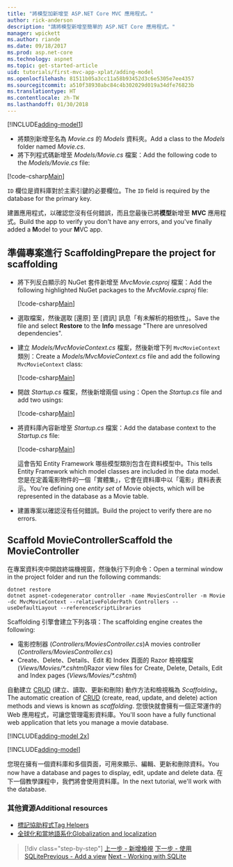 ```yaml
---
title: "將模型加新增至 ASP.NET Core MVC 應用程式。"
author: rick-anderson
description: "請將模型新增至簡單的 ASP.NET Core 應用程式。"
manager: wpickett
ms.author: riande
ms.date: 09/18/2017
ms.prod: asp.net-core
ms.technology: aspnet
ms.topic: get-started-article
uid: tutorials/first-mvc-app-xplat/adding-model
ms.openlocfilehash: 81511b05a3cc11a58b93452d3c6e5305e7ee4357
ms.sourcegitcommit: a510f38930abc84c4b302029d019a34dfe76823b
ms.translationtype: HT
ms.contentlocale: zh-TW
ms.lasthandoff: 01/30/2018
---
```

[!INCLUDE[adding-model1](../../includes/mvc-intro/adding-model1.md)]

* <span data-ttu-id="5b14c-103">將類別新增至名為 *Movie.cs* 的 *Models* 資料夾。</span><span class="sxs-lookup"><span data-stu-id="5b14c-103">Add a class to the *Models* folder named *Movie.cs*.</span></span>
* <span data-ttu-id="5b14c-104">將下列程式碼新增至 *Models/Movie.cs* 檔案：</span><span class="sxs-lookup"><span data-stu-id="5b14c-104">Add the following code to the *Models/Movie.cs* file:</span></span>

[!code-csharp[Main](../../tutorials/first-mvc-app/start-mvc/sample/MvcMovie/Models/MovieNoEF.cs?name=snippet_1)]

<span data-ttu-id="5b14c-105">`ID` 欄位是資料庫對於主索引鍵的必要欄位。</span><span class="sxs-lookup"><span data-stu-id="5b14c-105">The `ID` field is required by the database for the primary key.</span></span> 

<span data-ttu-id="5b14c-106">建置應用程式，以確認您沒有任何錯誤，而且您最後已將**模型**新增至 **MVC** 應用程式。</span><span class="sxs-lookup"><span data-stu-id="5b14c-106">Build the app to verify you don't have any errors, and you've finally added a **M**odel to your **M**VC app.</span></span>

## <a name="prepare-the-project-for-scaffolding"></a><span data-ttu-id="5b14c-107">準備專案進行 Scaffolding</span><span class="sxs-lookup"><span data-stu-id="5b14c-107">Prepare the project for scaffolding</span></span>

- <span data-ttu-id="5b14c-108">將下列反白顯示的 NuGet 套件新增至 *MvcMovie.csproj* 檔案：</span><span class="sxs-lookup"><span data-stu-id="5b14c-108">Add the following highlighted NuGet packages to the *MvcMovie.csproj* file:</span></span>
             
   [!code-csharp[Main](start-mvc/sample/MvcMovie/MvcMovie.csproj?highlight=7,10)]

- <span data-ttu-id="5b14c-109">選取檔案，然後選取 [還原] 至 [資訊] 訊息「有未解析的相依性」。</span><span class="sxs-lookup"><span data-stu-id="5b14c-109">Save the file and select **Restore** to the **Info** message "There are unresolved dependencies".</span></span>
- <span data-ttu-id="5b14c-110">建立 *Models/MvcMovieContext.cs* 檔案，然後新增下列 `MvcMovieContext` 類別：</span><span class="sxs-lookup"><span data-stu-id="5b14c-110">Create a *Models/MvcMovieContext.cs* file and add the following `MvcMovieContext` class:</span></span>

   [!code-csharp[Main](start-mvc/sample/MvcMovie/Models/MvcMovieContext.cs)]
   
- <span data-ttu-id="5b14c-111">開啟 *Startup.cs* 檔案，然後新增兩個 using：</span><span class="sxs-lookup"><span data-stu-id="5b14c-111">Open the *Startup.cs* file and add two usings:</span></span>

   [!code-csharp[Main](start-mvc/sample/MvcMovie/Startup.cs?name=snippet1&highlight=1,2)]

- <span data-ttu-id="5b14c-112">將資料庫內容新增至 *Startup.cs* 檔案：</span><span class="sxs-lookup"><span data-stu-id="5b14c-112">Add the database context to the *Startup.cs* file:</span></span>

   [!code-csharp[Main](start-mvc/sample/MvcMovie/Startup.cs?name=snippet2&highlight=6-7)]

  <span data-ttu-id="5b14c-113">這會告知 Entity Framework 哪些模型類別包含在資料模型中。</span><span class="sxs-lookup"><span data-stu-id="5b14c-113">This tells Entity Framework which model classes are included in the data model.</span></span> <span data-ttu-id="5b14c-114">您是在定義電影物件的一個「實體集」，它會在資料庫中以「電影」資料表表示。</span><span class="sxs-lookup"><span data-stu-id="5b14c-114">You're defining one *entity set* of Movie objects, which will be represented in the database as a Movie table.</span></span>

- <span data-ttu-id="5b14c-115">建置專案以確認沒有任何錯誤。</span><span class="sxs-lookup"><span data-stu-id="5b14c-115">Build the project to verify there are no errors.</span></span>

## <a name="scaffold-the-moviecontroller"></a><span data-ttu-id="5b14c-116">Scaffold MovieController</span><span class="sxs-lookup"><span data-stu-id="5b14c-116">Scaffold the MovieController</span></span>

<span data-ttu-id="5b14c-117">在專案資料夾中開啟終端機視窗，然後執行下列命令：</span><span class="sxs-lookup"><span data-stu-id="5b14c-117">Open a terminal window in the project folder and run the following commands:</span></span>

```
dotnet restore
dotnet aspnet-codegenerator controller -name MoviesController -m Movie -dc MvcMovieContext --relativeFolderPath Controllers --useDefaultLayout --referenceScriptLibraries 
```
<span data-ttu-id="5b14c-118">Scaffolding 引擎會建立下列各項：</span><span class="sxs-lookup"><span data-stu-id="5b14c-118">The scaffolding engine creates the following:</span></span>

* <span data-ttu-id="5b14c-119">電影控制器 (*Controllers/MoviesController.cs*)</span><span class="sxs-lookup"><span data-stu-id="5b14c-119">A movies controller (*Controllers/MoviesController.cs*)</span></span>
* <span data-ttu-id="5b14c-120">Create、Delete、Details、Edit 和 Index 頁面的 Razor 檢視檔案 (*Views/Movies/\*.cshtml*)</span><span class="sxs-lookup"><span data-stu-id="5b14c-120">Razor view files for Create, Delete, Details, Edit and Index pages (*Views/Movies/\*.cshtml*)</span></span>

<span data-ttu-id="5b14c-121">自動建立 [CRUD](https://wikipedia.org/wiki/Create,_read,_update_and_delete) (建立、讀取、更新和刪除) 動作方法和檢視稱為 *Scaffolding*。</span><span class="sxs-lookup"><span data-stu-id="5b14c-121">The automatic creation of [CRUD](https://wikipedia.org/wiki/Create,_read,_update_and_delete) (create, read, update, and delete) action methods and views is known as *scaffolding*.</span></span> <span data-ttu-id="5b14c-122">您很快就會擁有一個正常運作的 Web 應用程式，可讓您管理電影資料庫。</span><span class="sxs-lookup"><span data-stu-id="5b14c-122">You'll soon have a fully functional web application that lets you manage a movie database.</span></span>

[!INCLUDE[adding-model 2x](../../includes/mvc-intro/adding-model2xp.md)]

[!INCLUDE[adding-model](../../includes/mvc-intro/adding-model3.md)]

<span data-ttu-id="5b14c-123">您現在擁有一個資料庫和多個頁面，可用來顯示、編輯、更新和刪除資料。</span><span class="sxs-lookup"><span data-stu-id="5b14c-123">You now have a database and pages to display, edit, update and delete data.</span></span> <span data-ttu-id="5b14c-124">在下一個教學課程中，我們將會使用資料庫。</span><span class="sxs-lookup"><span data-stu-id="5b14c-124">In the next tutorial, we'll work with the database.</span></span>

### <a name="additional-resources"></a><span data-ttu-id="5b14c-125">其他資源</span><span class="sxs-lookup"><span data-stu-id="5b14c-125">Additional resources</span></span>

* [<span data-ttu-id="5b14c-126">標記協助程式</span><span class="sxs-lookup"><span data-stu-id="5b14c-126">Tag Helpers</span></span>](xref:mvc/views/tag-helpers/intro)
* [<span data-ttu-id="5b14c-127">全球化和當地語系化</span><span class="sxs-lookup"><span data-stu-id="5b14c-127">Globalization and localization</span></span>](xref:fundamentals/localization)

>[!div class="step-by-step"]
<span data-ttu-id="5b14c-128">[上一步 - 新增檢視](adding-view.md)
[下一步 - 使用 SQLite](working-with-sql.md)</span><span class="sxs-lookup"><span data-stu-id="5b14c-128">[Previous - Add a view](adding-view.md)
[Next - Working with SQLite](working-with-sql.md)</span></span>

